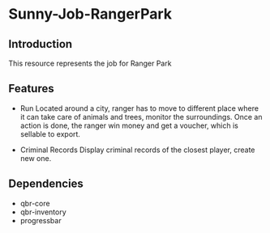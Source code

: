 # Sunny-Job-RangerPark

## Introduction
This resource represents the job for Ranger Park

## Features

- Run
Located around a city, ranger has to move to different place where it can take care of animals and trees, monitor the surroundings.
Once an action is done, the ranger win money and get a voucher, which is sellable to export.

- Criminal Records
Display criminal records of the closest player, create new one.

## Dependencies

- qbr-core
- qbr-inventory
- progressbar
